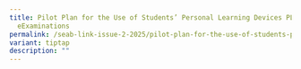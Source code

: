 ```yaml
---
title: Pilot Plan for the Use of Students’ Personal Learning Devices PLDs in
  eExaminations
permalink: /seab-link-issue-2-2025/pilot-plan-for-the-use-of-students-plds-in-eexaminations/
variant: tiptap
description: ""
---
```

